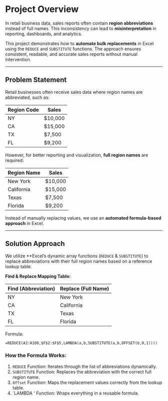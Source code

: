 # **Project Overview**

In retail business data, sales reports often contain **region abbreviations** instead of full names. This inconsistency can lead to **misinterpretation** in reporting, dashboards, and analytics.

This project demonstrates how to **automate bulk replacements** in Excel using the `REDUCE` and `SUBSTITUTE` functions. The approach ensures consistent, readable, and accurate sales reports without manual intervention.

---

## **Problem Statement**

Retail businesses often receive sales data where region names are abbreviated, such as:

|**Region Code**|**Sales**|
|---|---|
|NY|$10,000|
|CA|$15,000|
|TX|$7,500|
|FL|$9,200|

However, for better reporting and visualization, **full region names** are required:


|**Region Name**|**Sales**|
|---|---|
|New York|$10,000|
|California|$15,000|
|Texas|$7,500|
|Florida|$9,200|


Instead of manually replacing values, we use an **automated formula-based approach** in Excel.

---

## **Solution Approach**

We utilize **Excel’s dynamic array functions (`REDUCE` & `SUBSTITUTE`) to replace abbreviations with their full region names based on a reference lookup table.

**Find & Replace Mapping Table:**


| **Find (Abbreviation)** | **Replace (Full Name)** |
| ----------------------- | ----------------------- |
| NY                      | New York                |
| CA                      | California              |
| TX                      | Texas                   |
| FL                      | Florida                 |



Formula: 

```Excel 
=REDUCE(A2:A100,$F$2:$F$5,LAMBDA(a,b,SUBSTITUTE(a,b,OFFSET(b,0,1))))
```
### **How the Formula Works:**

1. `REDUCE` Function: Iterates through the list of abbreviations dynamically.
2. `SUBSTITUTE` Function: Replaces the abbreviation with the correct full region name.
3. `Offset` Function: Maps the replacement values correctly from the lookup table.
4. `LAMBDA ' Function: Wraps everything in a reusable formula.
